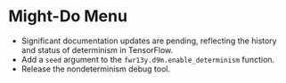 # Might-Do Menu

* Significant documentation updates are pending, reflecting the history and
  status of determinism in TensorFlow.
* Add a `seed` argument to the `fwr13y.d9m.enable_determinism` function.
* Release the nondeterminism debug tool.
